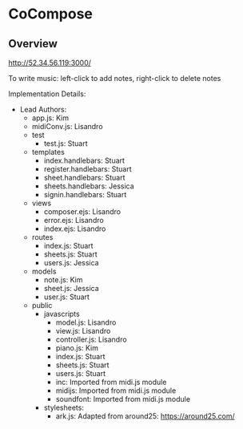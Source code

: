 CoCompose
=======================================

Overview
--------

http://52.34.56.119:3000/

To write music: left-click to add notes, right-click to delete notes

Implementation Details:


* Lead Authors:  
  - app.js: Kim  
  - midiConv.js: Lisandro  
  - test  
    + test.js: Stuart  
  - templates  
    + index.handlebars: Stuart  
    + register.handlebars: Stuart  
    + sheet.handlebars: Stuart  
    + sheets.handlebars: Jessica  
    + signin.handlebars: Stuart  
  - views  
    + composer.ejs: Lisandro  
    + error.ejs: Lisandro  
    + index.ejs: Lisandro  
  - routes  
    + index.js: Stuart  
    + sheets.js: Stuart  
    + users.js: Jessica  
  - models  
    + note.js: Kim  
    + sheet.js: Jessica  
    + user.js: Stuart  
  - public  
    + javascripts  
      * model.js: Lisandro  
      * view.js: Lisandro  
      * controller.js: Lisandro  
      * piano.js: Kim  
      * index.js: Stuart  
      * sheets.js: Stuart  
      * users.js: Stuart  
      * inc: Imported from midi.js module  
      * midijs: Imported from midi.js module  
      * soundfont: Imported from midi.js module  
    + stylesheets:  
      * ark.js: Adapted from around25: https://around25.com/  
